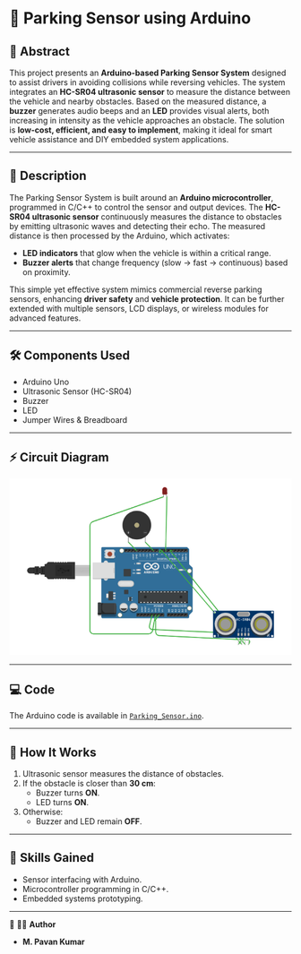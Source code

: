 # 🚗 Parking Sensor using Arduino

## 📖 Abstract

This project presents an **Arduino-based Parking Sensor System** designed to assist drivers in avoiding collisions while reversing vehicles. The system integrates an **HC-SR04 ultrasonic sensor** to measure the distance between the vehicle and nearby obstacles. Based on the measured distance, a **buzzer** generates audio beeps and an **LED** provides visual alerts, both increasing in intensity as the vehicle approaches an obstacle. The solution is **low-cost, efficient, and easy to implement**, making it ideal for smart vehicle assistance and DIY embedded system applications.

---

## 📝 Description

The Parking Sensor System is built around an **Arduino microcontroller**, programmed in C/C++ to control the sensor and output devices. The **HC-SR04 ultrasonic sensor** continuously measures the distance to obstacles by emitting ultrasonic waves and detecting their echo. The measured distance is then processed by the Arduino, which activates:

* **LED indicators** that glow when the vehicle is within a critical range.
* **Buzzer alerts** that change frequency (slow → fast → continuous) based on proximity.

This simple yet effective system mimics commercial reverse parking sensors, enhancing **driver safety** and **vehicle protection**. It can be further extended with multiple sensors, LCD displays, or wireless modules for advanced features.

---

## 🛠️ Components Used
- Arduino Uno
- Ultrasonic Sensor (HC-SR04)
- Buzzer
- LED
- Jumper Wires & Breadboard

---

## ⚡ Circuit Diagram
![Circuit Diagram](docs/Circuit_diagram) 

---

## 💻 Code
The Arduino code is available in [`Parking_Sensor.ino`](docs/Parking_Sensor.ino).

---

## 🚀 How It Works
1. Ultrasonic sensor measures the distance of obstacles.
2. If the obstacle is closer than **30 cm**:
   - Buzzer turns **ON**.
   - LED turns **ON**.
3. Otherwise:
   - Buzzer and LED remain **OFF**.

---

## 🎯 Skills Gained
- Sensor interfacing with Arduino.
- Microcontroller programming in C/C++.
- Embedded systems prototyping.

---

🔗 👨‍💻 **Author**
* **M. Pavan Kumar**
